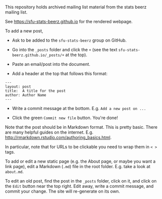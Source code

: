 This repository holds archived mailing list material from the stats beerz mailing list.

See <https://sfu-stats-beerz.github.io> for the rendered webpage.

To add a new post, 

- Ask to be added to the `sfu-stats-beerz` group on GitHub.

- Go into the `_posts` folder and click the `+` (see the text `sfu-stats-beerz.github.io/_posts/+` at the top).

- Paste an email/post into the document.

- Add a header at the top that follows this format:

```
---
layout: post
title:  A title for the post
author: Author Name
---
```

- Write a commit message at the bottom. E.g. `Add a new post on ...`

- Click the green `Commit new file` button. You're done!

Note that the post should be in Markdown format. This is pretty basic. There are many helpful guides on the internet. E.g. <http://rmarkdown.rstudio.com/authoring_basics.html>.

In particular, note that for URLs to be clickable you need to wrap them in `< >` tags.

To add or edit a new static page (e.g. the About page, or maybe you want a link page), edit a Markdown (`.md`) file in the root folder. E.g. take a look at `about.md`.

To edit an old post, find the post in the `_posts` folder, click on it, and click on the `Edit` button near the top right. Edit away, write a commit message, and commit your change. The site will re-generate on its own.
